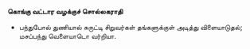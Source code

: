 **கொங்கு வட்டார வழக்குச் சொல்லகராதி**
- பந்துபோல் துணியால் சுருட்டி சிறுவர்கள் தங்களுக்குள் அடித்து விளையாடுதல்; மசப்பந்து வெளையாடொ வர்றியா.

